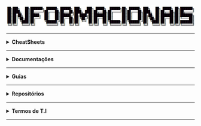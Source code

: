 <div align="Center"> 
<a 
  href="https://github.com/n3ur0cr45h/Informacionais/blob/main/Informacionais.jpg"> <img src="https://raw.githubusercontent.com/n3ur0cr45h/Informacionais/main/Informacionais.jpg">
</a>
</div>

----

<details>
  <summary><b> CheatSheets </b></summary>
<div align="Center"> 
<br>

| Título | Descrição | URL |
|--------|-----------|-----|
| OWASP Deserialization Cheat Sheet                      | Fornece práticas recomendadas e medidas de segurança para proteger sistemas contra vulnerabilidades de desserialização. | [Link](https://cheatsheetseries.owasp.org/cheatsheets/Deserialization_Cheat_Sheet.html) |
| OWASP XML External Entity (XXE) Prevention Cheat Sheet | Oferece técnicas e melhores práticas para prevenir vulnerabilidades de XML External Entity (XXE). | [Link](https://github.com/OWASP/CheatSheetSeries/blob/master/cheatsheets/XML_External_Entity_Prevention_Cheat_Sheet.md) |
| PentestMonkey Reverse Shell Cheat Sheet                | Fornece exemplos de como criar shells reversos em diversos sistemas operacionais, usados em testes de penetração. | [Link](https://web.archive.org/web/20200901140719/http://pentestmonkey.net/cheat-sheet/shells/reverse-shell-cheat-sheet) |
| PayloadsAllTheThings Command Injection Payload List    | Repositório com payloads para explorar falhas de injeção de comandos.                                             | [Link](https://github.com/payloadbox/command-injection-payload-list) |
| OWASP Password Storage Cheat Sheet | Diretrizes sobre como armazenar senhas de forma segura, incluindo técnicas de hashing seguro.                                         | [Link](https://cheatsheetseries.owasp.org/cheatsheets/Password_Storage_Cheat_Sheet.html) |
| PayloadsAllTheThings Reverse Shell Cheat Sheet          | Fornece um conjunto de exemplos de payloads de reverse shell para testes de penetração.                          | [Link](https://github.com/swisskyrepo/PayloadsAllTheThings/blob/master/Methodology%20and%20Resources/Reverse%20Shell%20Cheatsheet.md) |

</div> 
</details>

----

<details>
  <summary><b> Documentações </b></summary>
<div align="Center"> 
<br>

| Título                            | Descrição                                  | URL |
|---------------------------------------|------------------------------------------------|---------|
| Como o HTTPS Funciona                 | Explica como o HTTPS funciona e a segurança envolvida. | [Link](https://robertheaton.com/2014/03/27/how-does-https-actually-work/) |
| Comunicação entre PC e Celular        | Guia sobre como usar o Android Debug Bridge (ADB) para comunicação entre PC e celular. | [Link](https://developer.android.com/tools/adb) |
| Modificar Fontes de Aplicativos       | Como usar o Android Studio para modificar fontes em aplicativos Android. | [Link](https://developer.android.com/studio/) |
| Engenharia Reversa de APK's           | Ferramenta para engenharia reversa de APK's para análise de segurança. | [Link](https://apktool.org/) |
| Desenvolvimento de API                | Ferramenta para o design, documentação e testes de APIs. | [Link](https://swagger.io/) |
| Wfuzz                                | Ferramenta para fuzzing de web applications, muito usada em testes de segurança. | [Link](https://wfuzz.readthedocs.io/en/latest/) |

</div> 
</details>

----

<details>
  <summary><b> Guias </b></summary>
<div align="Center"> 
<br>

| Título                           | Descrição                                                                                                            | URL                                                                                         | 
| ----------------------------------| ---------------------------------------------------------------------------------------------------------------------| --------------------------------------------------------------------------------------------| 
| OWASP Code Review Guide           | Práticas de revisão para códigos-fonte, identificando e corrigindo vulnerabilidades de segurança em aplicações.       | [Link](https://owasp.org/www-project-code-review-guide/)                                      | 
| OWASP PHP Object Injection        | Explica sobre a vulnerabilidade de Injeção de Objetos PHP e como mitigá-la em aplicações.                            | [Link](https://owasp.org/www-community/vulnerabilities/PHP_Object_Injection)                  | 
| OWASP Mobile Security Testing Guide | Guia de testes de segurança para aplicações móveis, abordando técnicas e ferramentas para mitigar vulnerabilidades.  | [Link](https://github.com/OWASP/owasp-mastg)                                                  | 
| OWASP Web Security Testing Guide  | Documento com práticas e testes de segurança para aplicações web, abordando diferentes tipos de ameaças.             | [Link](https://github.com/OWASP/wstg/)                                                       | 
| Android Manifest Guide            | Guia oficial para trabalhar com o arquivo AndroidManifest.xml, configurando as permissões e componentes da aplicação. | [Link](https://developer.android.com/guide/topics/manifest/manifest-intro)                  | 

</div> 
</details>

----

<details>
  <summary><b> Repositórios </b></summary>
<div align="Center"> 
<br>

| Título | Descrição | URL |  
| --- | --- | --- |  
| HashiCorp Vault | Sistema de gerenciamento de segredos para proteger dados sensíveis, como chaves de API e credenciais. | [Link](https://github.com/hashicorp/vault/) |  
| Duo Labs Secret Bridge | Ferramenta para auxiliar na integração segura de segredos e dados sensíveis entre diferentes serviços. | [Link](https://github.com/duo-labs/secret-bridge/) |  
| Pastebin Scraper | Ferramenta para buscar dados expostos no Pastebin, identificando segredos e credenciais. | [Link](https://github.com/streaak/pastebin-scraper/) |  
| TruffleHog | Ferramenta de segurança que pesquisa repositórios Git para segredos expostos como chaves de API e credenciais. | [Link](https://github.com/trufflesecurity/trufflehog) |  
| Gitleaks | Ferramenta para escanear repositórios Git em busca de segredos expostos e dados sensíveis. | [Link](https://github.com/gitleaks/gitleaks) |  
| LinEnum | Script para escaneamento e coleta de informações de segurança sobre sistemas Linux. | [Link](https://github.com/rebootuser/LinEnum/blob/master/LinEnum.sh) |  
| LinkFinder | Ferramenta para encontrar links e URLs em arquivos JavaScript. | [Link](https://github.com/GerbenJavado/LinkFinder/) |  
| Objection | Framework de segurança para manipular e explorar apps móveis, com foco em bypass de segurança. | [Link](https://github.com/sensepost/objection/) |  
| GTFOBins | Repositório de comandos úteis para explorar sistemas, com foco em bypasses e técnicas de escalonamento de privilégios. | [Link](https://gtfobins.github.io/) |  
| Mobile Security Framework (MobSF) | Framework para análise de segurança de aplicações móveis, incluindo avaliação de risco e vulnerabilidades. | [Link](https://github.com/MobSF/Mobile-Security-Framework-MobSF/) |  
| GraphQL Playground | Interface de desenvolvimento para testar e explorar APIs GraphQL. | [Link](https://github.com/graphql/graphql-playground/) |  
| American Fuzzy Lop (AFL) | Ferramenta de fuzzing para detectar falhas de segurança em softwares. | [Link](https://github.com/google/AFL/) |  
| Wfuzz | Ferramenta de fuzzing para testar aplicações web em busca de vulnerabilidades. | [Link](https://github.com/xmendez/wfuzz/) |  
| Big List of Naughty Strings | Lista de strings potencialmente perigosas, usadas para testar segurança de aplicações. | [Link](https://github.com/minimaxir/big-list-of-naughty-strings/) |  
| FuzzDB | Repositório contendo dicionários e payloads para testes de fuzzing, usados em segurança de aplicativos e infraestrutura. | [Link](https://github.com/fuzzdb-project/fuzzdb/) |  
| Sublist3r | Ferramenta para realizar reconhecimento de subdomínios na web. | [Link](https://github.com/aboul3la/Sublist3r/) |  
| FFUF | Ferramenta de fuzzing para realizar ataques de força bruta em diretórios e arquivos web. | [Link](https://github.com/ffuf/ffuf) |  
| Command Injection Payload List | Lista de payloads para ataques de injeção de comandos em sistemas. | [Link](https://github.com/payloadbox/command-injection-payload-list) |  
| WhatBreach | Ferramenta para verificar vazamentos de dados e credenciais em diferentes fontes. | [Link](https://github.com/Ekultek/WhatBreach) |  
| LeakLooker | Ferramenta para detectar dados sensíveis e credenciais expostas em repositórios. | [Link](https://github.com/woj-ciech/LeakLooker) |  
| Buster | Ferramenta para automação de resolução de CAPTCHA, especialmente usada em testes de segurança. | [Link](https://github.com/sham00n/buster) |  
| Scavenger | Ferramenta de segurança para escanear e identificar informações sensíveis e vulnerabilidades em repositórios. | [Link](https://github.com/rndinfosecguy/Scavenger) |  
| Pwndb | Banco de dados de credenciais comprometidas, utilizado para verificar vazamentos de dados. | [Link](https://github.com/davidtavarez/pwndb) |  
| Social Engineer Toolkit | Conjunto de ferramentas para realizar ataques de engenharia social e testes de segurança em organizações. | [Link](https://github.com/trustedsec/social-engineer-toolkit) |  
| BeEF (Browser Exploitation Framework) | Framework para exploração de navegadores com foco em atacar vulnerabilidades de segurança na web. | [Link](https://github.com/beefproject/beef) |  
| Sysmon Config | Configurações para monitoramento e coleta de dados do Sysmon para análise de segurança. | [Link](https://github.com/SwiftOnSecurity/sysmon-config) |  
| SysmonConfig Export | Configuração XML do Sysmon para exportação e análise. | [Link](https://github.com/ion-storm/sysmon-config/blob/develop/sysmonconfig-export.xml) |  
| qBittorrent Base32 to Base16 Hash Conversion | Guia para converter hashes base32 para base16 no qBittorrent. | [Link](https://github.com/qbittorrent/qBittorrent/wiki/How-to-convert-base32-to-base16-info-hashes) |

</div> 
</details>

----

<details>
  <summary><b> Termos de T.I </b></summary>
<div align="Center"> 
<br>

| Sigla / Termo                 | Descrição                                                                                                                                              |
|-------------------------------|--------------------------------------------------------------------------------------------------------------------------------------------------------|
| AC                             | Corrente Alternada (Energia fornecida através da rede elétrica)                                                                                       |
| ACLs                           | Access Control List                                                                                                                                   |
| ADK                            | Assessment and Deployment Kit - Ferramentas que ajudam os profissionais de TI a implantarem e gerenciarem sistemas operacionais                        |
| ADS                            | Alternate Data Stream                                                                                                                                  |
| AJAX                           | Asynchronous JavaScript                                                                                                                                 |
| APIPA                          | Automatic Private IP Addressing - Quando um cliente não consegue acessar o DHCP, ele se atribui um IP                                                |
| ARM                            | Advanced Risc Machine                                                                                                                                  |
| ARP                            | Address Resolution Protocol                                                                                                                            |
| ASCII                          | American Standard Code for Information Interchange                                                                                                    |
| ATA                            | Advanced Technology Attachment - Padrão de interface para conexão de dispositivos de armazenamento.                                                  |
| AWS                            | Amazon Web Services                                                                                                                                     |
| BAM                            | Background Activity Monitor - Rastreia e gerencia os processos executados em segundo plano                                                            |
| BCP                            | Business Continuity Plan - Sistema de prevenção e recuperação de potenciais ameaças para uma organização                                             |
| BGP                            | Border Gateway Protocol - Gerencia o roteamento dos pacotes entre roteadores - de rede em rede                                                        |
| BIA                            | Business Impact Analysis - Processo que determina e avalia os efeitos potenciais de uma interrupção para operações críticas de negócios                |
| BIOS                           | Basic Input Output System                                                                                                                              |
| BMC                            | Baseboard Management Controller - Controlador que permite o gerenciamento remoto de hardware                                                           |
| BSoD                           | Blue Screen of Death                                                                                                                                   |
| BTU                            | British Thermal Units - Unidade de energia usada para quantificar calor                                                                              |
| BYOD                           | Bring Your Own Device - Funcionários podem usar seus próprios dispositivos pessoais para trabalhar                                                    |
| Botnet                         | Máquinas comprometidas onde o atacante as manipula através de C2 para atacar (DDoS)                                                                   |
| CAPEX                          | Capital Expenditures                                                                                                                                   |
| CAS                            | Column Access Strobe                                                                                                                                   |
| CDP                            | Continuous Data Protection - Sistema de backup e recuperação que garante que os dados são copiados em tempo real                                      |
| CISC                           | Complex Instruction Set Computing                                                                                                                     |
| CMOS                           | Complementary Metal Oxide Semiconductor                                                                                                                |
| CMS                            | Content Management Service                                                                                                                             |
| COOP                           | Continuity of Operations - Prontidão para continuar performando trabalhos importantes, mesmo quando atingido por um evento negativo                   |
| CRU                            | Customer Replaceable Units - Peças facilmente trocáveis pelo cliente                                                                                  |
| CSP                            | Cloud Service Provider                                                                                                                                  |
| DAI                            | Dynamic Address Inspection - Configuração que previne spoofing de endereços na camada 2                                                                |
| DAM                            | Desktop Activity Moderator - Rastreia e registra as atividades do usuário no computador                                                               |
| DAS                            | Direct Attached Storage - Armazenamento conectado diretamente no servidor                                                                             |
| DC                             | Direct Current (Corrente Direta) - Energia fornecida através de baterias                                                                              |
| DC (Servidor)                  | Domain Controller - Processa requisições para autenticar usuários dentro do domínio de rede                                                           |
| DDR                            | Double Data Rate                                                                                                                                       |
| DDoS                           | Distributed Denial of Service - Vários zumbis inundando o alvo para desestabilizá-lo                                                                  |
| DFIR                           | Digital Forensics and Incident Response - Campo que coleciona artefatos de dispositivos digitais para investigar incidentes                             |
| DFSR                           | Distributed File System Replication - Serviço que sincroniza conteúdo de pastas entre servidores                                                      |
| DHCP                           | Dynamic Host Configuration Protocol                                                                                                                    |
| DMA                            | Direct Memory Access - Tecnologia que permite hardwares transferirem dados entre si sem envolver a CPU                                                |
| DNS                            | Domain Name Service                                                                                                                                     |
| DR                             | Disaster Recovery                                                                                                                                       |
| DRAM                           | Dynamic RAM                                                                                                                                           |
| DRM                            | Digital Rights Management - Tecnologia que gerencia e controla dados de usuários não autorizados. (proteção a direitos)                                |
| DS                             | Directory Service - Um banco de dados centralizado na rede, que pode conter pastas compartilhadas, usuários, grupos e etc...                             |
| DSC                            | Desired State Configuration                                                                                                                             |
| DSRM                           | Directory Services Restore Mode                                                                                                                         |
| DoD                            | Department of Defense                                                                                                                                   |
| DoS                            | Denial of Service - Inundação de pacotes para desestabilizar o alvo                                                                                   |
| ECC                            | Error Correcting Code                                                                                                                                   |
| EDR                            | EndPoint Detection and Response                                                                                                                         |
| ESD                            | Electrostatic Discharge - Descarga Eletrostática - Transferência de carga entre dois corpos com diferentes potenciais elétricos                        |
| ESE (Banco de Dados / Sistema Operacional) | Extensible Storage Device                                                                                                                              |
| FAT                            | File Allocation Table - Sistema de Arquivos do Windows, não sendo o padrão mais usado                                                                  |
| FC                             | Fibre Channel - Tecnologia de rede de alta velocidade usada principalmente em armazenamento em rede                                                   |
| FRU                            | Field Replaceable Unit - Peças trocáveis por técnicos/profissionais                                                                                   |
| FTP                            | File Transfer Protocol                                                                                                                                  |
| GPO                            | Group Policy Object - Conjunto de configurações de política de grupo no Windows                                                                        |
| GPT                            | Guid Partition Table                                                                                                                                   |
| GPU                            | Graphical Processing Unit                                                                                                                                 |
| HA                             | High Availability                                                                                                                                       |
| HBA                            | Host Bus Adapter - Adaptador para adicionar mais conexões buses no computador                                                                          |
| HCL                            | Hardware Compatibility Lists - Providencia detalhes sobre hardwares específicos suportados por um SO servidor                                          |
| HDD                            | Hard Disk Drive - Disco rígido, dispositivo de armazenamento de dados magnéticos.                                                                    |
| HID                            | Human Interface Devices - Dispositivos como teclados, mouses...                                                                                       |
| HSM                            | Hierarchical Storage Management - Sistema de gerenciamento de armazenamento hierárquico                                                                |
| HTTP                           | HyperText Transfer Protocol 80 - Protocolo usado na comunicação entre navegador e web server, transfere dados em texto claro                           |
| HTTPS                          | HyperText Transfer Protocol Secure 443 - Utiliza SSL e TLS para criptografar dados e transferir as informações entre navegador e server                |
| HVAC                           | Heating / Ventilation / Air Conditioning                                                                                                               |
| Hypervisor                     | Virtualization Software                                                                                                                                 |
| IC                             | Integrated Circuits - Circuito feito de componentes eletrônicos, como resistores, capacitores e transistores                                            |
| IDE                            | Integrated Drive Electronics - Interface antiga para conexão de dispositivos de armazenamento.                                                        |
| IDF                            | Intermediary Distribution Frame                                                                                                                         |
| IEEE                           | Institute of Electrical and Electronics Engineers                                                                                                       |
| IMAP (E-Mail)                  | Internet Message Access Protocol                                                                                                                       |
| IOPS                           | Input / Output Operations per Second                                                                                                                   |
| IP                             | Internet Protocol                                                                                                                                      |
| IP KVM                         | IP Keyboard, Video, Mouse - Permite controle remoto de um computador ou servidor através da rede                                                     |
| IPMI                           | Intelligent Platform Management Interface - Interface para gerenciamento remoto de hardware de servidores                                              |
| IPSec                          | Internet Protocol Security                                                                                                                             |
| ISO                            | Open Source Interconnection                                                                                                                             |
| IoT                            | Internet of Things                                                                                                                                      |
| JSON                           | JavaScript Object Notation                                                                                                                              |
| KMS                            | Key Management Service - Permite as empresas licenciarem softwares windows dentro da rede                                                             |
| KQL                            | Kibana Query Language                                                                                                                                   |
| KVM                            | Keyboard, Video, Mouse                                                                                                                                  |
| KVM Switch                     | Switch que permite conectar um conjunto de periféricos para controlar múltiplas máquinas                                                                |
| LDAP                           | Lightweight Directory Access Protocol - Protocolo que permite acessar recursos dentro de uma rede                                                     |
| LFF                            | Large Form Factor - Fator de forma grande, geralmente usado para discos rígidos.                                                                       |
| LOLBAS                   | Living Off The Land Binaries, Scripts and Libraries                                                                                                   |
| LOM                       | Lights-Out Management - Tecnologia que permite a administração remota de servidores mesmo quando desligados.                                          |
| LRU                       | Least Recently Used                                                                                                                                   |
| LUN                       | Logical Unit Numbers - Número usado para identificar uma unidade lógica relacionada ao armazenamento de computador                                     |
| MAC                       | Media Access Control                                                                                                                                   |
| MBR                       | Master Boot Record - Primeiro setor de armazenamento que possui dados especiais sobre o SO, usado para iniciar o PC                                  |
| MDF                       | Main Distribution Frame                                                                                                                                 |
| MDM                       | Mobile Device Management - Permite administradores controlarem, protegerem e inserir políticas nos dispositivos móveis                                 |
| MFT                       | Master File Table - Banco de dados no NTFS que armazena informação de todos os arquivos e diretórios no volume NTFS                                    |
| MHz                       | Megahertz                                                                                                                                             |
| MIB                       | Management Information Base - Base de informações de gerenciamento utilizada por protocolos como SNMP.                                               |
| MIME                      | Multipurpose Internet Mail Extensions                                                                                                                 |
| MMC                       | Microsoft Management Console - Framework que hospeda ferramentas administrativas chamadas SNAP-INS                                                    |
| MRU                       | Most Recently Used                                                                                                                                     |
| MTBF                      | Mean Time Between Failures - Normalmente associado a hardware, tempo médio de vida até ocorrer falhas                                                |
| MTTR                      | Mean Time to Repair - Medida de tempo que expressa, em média, quanto tempo leva para componentes voltarem ao normal                                   |
| Multihomed                | Servidor que possui mais de uma placa de rede                                                                                                        |
| NAC                       | Network Access Control - Abordagem de segurança que restringe acesso a recursos na rede                                                               |
| NAS                       | Network Attached Storage - Armazenamento através da rede                                                                                             |
| NAT                       | Network Address Translation                                                                                                                           |
| NEMA                      | National Electronic Manufacturers Association                                                                                                         |
| NFS                       | Network File System - Protocolo que permite usuários em computadores clientes acessarem arquivos na rede                                               |
| NIC                       | Network Interface Card - Placa de Rede usada para conexões                                                                                           |
| NIC Teaming               | Agrupar placas de rede para balancear cargas ou melhorar o throughput                                                                                 |
| NIST                      | National Institute of Standards and Technology                                                                                                        |
| NLA                       | Network Level Authentication - Método de autenticação para conexões remotas no Windows.                                                              |
| NLB                       | Network Load Balancing                                                                                                                                |
| NOS                       | Network Operating System - Sistema operacional focado em gerenciar e facilitar as comunicações entre um grupo de computadores                           |
| NTFS                      | New Technology File System - Sistema de arquivos que possui mais segurança, confiança e capacidade de recuperação                                      |
| NTLM                      | New Technology LAN Manager - Suite de Protocolos de Segurança, ofertados pela Microsoft (SSO)                                                        |
| NTP                       | Network Time Protocol - Protocolo que sincroniza os relógios dos dispositivos na rede, com um relógio de referência                                   |
| OEM Hardware              | Original Equipment Manufacturer Hardware - Hardware produzido por um fabricante original para uso em seus sistemas.                                  |
| OPEX                      | Operating Expenditures                                                                                                                                 |
| OSINT                     | Open Source Intelligence                                                                                                                               |
| OU                        | Organizational Unit - Unidade organizacional, uma unidade dentro de um domínio do Active Directory.                                                  |
| P2P                       | Person to Person                                                                                                                                      |
| P2V                       | Physical To Virtual - Conversão de um computador/servidor físico para um ambiente virtual                                                             |
| PCB                       | Printed Circuit Board                                                                                                                                  |
| PCI                       | Peripheral Component Interconnect - Padrão de placa de expansão antiga                                                                              |
| PCI-X                     | PCI Extended - Melhora das taxas de transferência do PCI                                                                                             |
| PCIe                      | PCI Express - Melhora das taxas de transferência de PCI e PCI-X                                                                                      |
| PKI                       | Public Key Infrastructure - Gerenciamento de criptografia e certificados digitais                                                                    |
| POODLE                    | Padding Oracle on Downgraded Legacy Encryption                                                                                                        |
| POP (E-Mail)              | Post Office Protocol                                                                                                                                   |
| PXE                       | PreBoot Execution Environment - Interface Cliente-Servidor que permite computadores bootarem de uma conexão de rede                                    |
| PnP                       | Plug and Play - Inserir ou retirar um componente com o sistema ativo e ser reconhecido no mesmo instante                                              |
| Power Distribution Unit   | Dispositivo que distribui energia elétrica para equipamentos dentro de um data center                                                                 |
| Powershell DSC            | PowerShell Desired State Configuration - Ferramenta de configuração e gerenciamento de estado desejado do PowerShell.                                  |
| QoS                       | Quality of Service                                                                                                                                     |
| RAID                      | Redundant Array of Inexpensive / Independent Discs                                                                                                   |
| RAM                       | Random Access Memory                                                                                                                                   |
| RATs                      | Remote Access Trojans                                                                                                                                |
| RDP                       | Remote Desktop Protocol - Protocolo para acesso remoto a sistemas Windows.                                                                            |
| RFC                       | Request for Comments - Criação de Padrões                                                                                                              |
| RFID                      | Radio Frequency Identification - Tecnologia de identificação por radiofrequência.                                                                   |
| RID                       | Relative Identifier - Identifica unicamente uma conta ou grupo dentro de um domínio                                                                   |
| RIS                       | Remote Installation Services (Windows Server) - Permite a instalação de sistemas operacionais windows para clientes na rede                           |
| RISC                      | Reduced Instruction Set Computing                                                                                                                     |
| ROM                       | Read Only Memory                                                                                                                                       |
| RPO                       | Recovery Point Objective - Quantidade de recursos que uma empresa recuperará em caso de pane                                                           |
| RR                        | Resource Records - Armazena dados sobre nomes de domínios e endereços IP                                                                             |
| RRAS                      | Routing and Remote Access Service - Suite de serviços de rede do Windows que permitem um servidor performar como um roteador                           |
| RSAT                      | Remote Server Administration Tools - Coleção de funções, ferramentas e MMC que permite gerenciamento de servidores                                    |
| RTO                       | Recovery Time Objective - Avaliação do tempo máximo para restabelecimento de um sistema                                                               |
| Regex                     | Regular Expressions                                                                                                                                   |
| S3 Bucket                 | Simple Storage Service                                                                                                                                 |
| SAM                       | Security Accounts Manager - Gerencia informações dos usuários, incluindo usernames e hashes de senha                                                  |
| SAS                       | Storage Area Networks - Redes de armazenamento                                                                                                        |
| SATA                      | Serial Advanced Technology Attachment - Interface para conexão de dispositivos de armazenamento.                                                    |
| SCCM                      | System Center Configuration Manager - Ferramenta de gerenciamento de configuração e implantação da Microsoft.                                          |
| SCSI                      | Serial Attached SCSI (SAS)                                                                                                                             |
| SCUP                      | System Center Updates Publisher - Ferramenta para publicar atualizações de software no System Center Configuration Manager.                            |
| SDR                       | Single Data Rate                                                                                                                                       |
| SFF                       | Small Form Factor - Fator de forma pequeno, geralmente usado para discos rígidos.                                                                     |
| SIEM                      | Security Information and Event Management                                                                                                              |
| SLA                       | Service Level Agreement - Contrato sobre a expectativa de serviços do fornecedor                                                                     |
| SMB                       | Server Message Block - Protocolo usado para compartilhamento de recursos na rede                                                                     |
| SMP                       | Symmetric Multiprocessing                                                                                                                              |
| SMTP (E-Mail)             | Simple Mail Transfer Protocol                                                                                                                          |
| SNMP                      | Simple Network Management Protocol - Protocolo para monitoramento e gerenciamento de dispositivos de rede.                                            |
| SPL                       | Search Processing Language (Splunk)                                                                                                                   |
| SRAM                      | Static RAM (Mais rápida e mais econômica em relação a energia)                                                                                       |
| SSD                       | Solid State Drive                                                                                                                                      |
| SSH                       | Secure Shell                                                                                                                                           |
| SSHD                      | Solid State Hybrid Drive - Disco híbrido que combina tecnologia de disco rígido e SSD                                                                  |
| SSL                       | Secure Socket Layer - Protocolo de segurança baseado em criptografia, predecessor do TLS                                                               |
| STP                       | Spanning Tree Protocol - Resolve problemas de loop em redes comutadas                                                                                 |
| SWGDE                      | Scientific Workgroup on Digital Evidence                                                                                                               |
| Schema (Banco de Dados)   | Conhecimento de colunas e tipos                                                                                                                        |
| TCP                       | Transmission Control Protocol                                                                                                                          |
| TD                        | Thumb Drive                                                                                                                                           |
| TDL                       | Top Domain Levels - Domínios .com .org .net .mil .gov .beer etc                                                                                       |
| TFTP                       | Trivial File Transfer Protocol - Versão simplificada do FTP. Focado em simplicidade e minimalismo, ao invés de recursos e segurança                   |
| TLS                        | Transport Layer Security - Protocolo de segurança atualmente utilizado nas comunicações de rede                                                        |
| Typed URL                 | URL Digitada Manualmente                                                                                                                               |
| U                         | Rack Unit                                                                                                                                             |
| UDP                       | User Datagram Protocol                                                                                                                                 |
| UEFI                       | Unified Extensible Firmware Interface                                                                                                                  |
| UID     | Unit Identification                                                                                |
| UPS     | Uninterruptible Power Supply: Fornecimento de energia quando há queda de energia                 |
| URL     | Uniform Resource Locator: Localizador uniforme de recursos                                       |
| USB     | Universal Serial Bus: Tecnologia para transferência de dados entre dispositivos                  |
| UUID    | Unique Unique Identifier: Identificador único para objetos em sistemas computacionais           |
| VHD     | Virtual Hard Disk: Disco rígido virtual usado em ambientes de máquinas virtuais                   |
| VLAN    | Virtual Local Area Network: Rede local virtual utilizada para segmentação de redes               |
| VMM     | Virtual Machine Manager: Conjunto de produtos para gerenciar infraestruturas virtualizadas         |
| VNC     | Virtual Network Computing: Protocolo para controle remoto de computadores                        |
| VOIP    | Voice Over IP: Transmissão de voz através de protocolo IP                                        |
| VPN     | Virtual Private Network: Rede privada virtual                                                     |
| VRM     | Voltage Regulator Module: Módulo que regula a voltagem fornecida à CPU                           |
| VSS     | Volume Shadow Copy Service: Serviço do Windows para criar cópias de sombra                       |
| VSS     | Volume Shadow Service: Criação de cópias "point-in-time" para dados                              |
| WBEM    | Web-Based Enterprise Management: Protocolo de gerenciamento baseado em web                       |
| WDS     | Windows Deployment Services: Implantação remota do sistema operacional Windows                    |
| WIM     | Windows Imaging Format: Formato de imagem para implantar sistemas operacionais Windows            |
| WSUS    | Windows Server Update Services: Serviço de gerenciamento de atualizações do Windows               |
| WWNN    | World Wide Node Name: Identificador exclusivo atribuído a um nó em uma rede de fibra             |
| WWPN    | World Wide Port Name: Identificador exclusivo atribuído a uma porta em uma rede de fibra         |
| WWW     | World Wide Web: Rede mundial de informações interconectadas                                        |
| WinRM   | Windows Remote Management: Protocolo de gerenciamento remoto para sistemas Windows                |
| XD      | Execute Disable: Tecnologia de segurança que impede execução de código em áreas não autorizadas |
| XaaS    | Anything As a Service: Modelo onde qualquer serviço de TI pode ser oferecido como serviço na nuvem |
| iDRAC   | Integrated Dell Remote Access: Solução de gerenciamento remoto da Dell para servidores            |
| iDRAC   | Integrated Dell Remote Access Controller: Solução de gerenciamento remoto da Dell para servidores  |
| iLO     | Integrated Lights-Out: Solução de gerenciamento remoto da HP para servidores                     |
| vNIC    | Virtual Network Integrated Card: Placa de rede virtual usada em servidores virtualizados          |
| FSRM    | File Server Resource Manager: Ferramenta para gerenciar recursos de armazenamento no Windows Server |
| DISM    | Deployment Image Servicing and Management: Utilitário para gerenciar imagens de instalação do Windows |
| JBOD    | Just a Bunch of Disks: Configuração onde discos são tratados como um único volume sem redundância |
| LVM     | Logical Volume Management: Sistema usado em Unix/Linux para gerenciar volumes lógicos             |
| VMFS    | Virtual Machine File System: Sistema de arquivos da VMware para máquinas virtuais                 |
| CSV     | Cluster Shared Volumes: Recurso do Windows Server para acesso simultâneo a volumes compartilhados  |
| WoL     | Wake on LAN: Tecnologia que permite ligar um computador remotamente via rede                     |
| RIP     | Routing Information Protocol: Protocolo de roteamento em redes de computadores                     |
| OSPF    | Open Shortest Path First: Protocolo de roteamento para determinar o melhor caminho em redes IP     |
| PAT     | Port Address Translation: Método para tradução de endereços IP e portas                           |
| CIDR    | Classless Inter-Domain Routing: Método de endereçamento IP para melhor uso de endereços            |
| ADFS    | Active Directory Federation Services: Autenticação única e autorização entre serviços confiáveis  |
| OTP     | One Time Password: Senha de uso único para autenticação                                           |
| DAC     | Dynamic Access Control: Controle de acesso com base em atributos dinâmicos de usuários e recursos |
| RBAC    | Role-Based Access Control: Controle de acesso baseado nas funções dos usuários                   |
| MAC     | Mandatory Access Control: Controle de acesso determinado por políticas do administrador           |
| NAC     | Network Access Control: Tecnologia para controlar o acesso à rede                               |
| RADIUS  | Remote Authentication Dial-In User Service: Protocolo de autenticação para controle de acesso     |
| TACACS  | Terminal Access Controller Access Control System: Protocolo de autenticação e autorização         |
| DPI     | Deep Packet Inspection: Técnica para examinar pacotes de dados em profundidade                    |
| SECaaS  | Security as a Service: Modelo de entrega de soluções de segurança como serviço na nuvem            |
| NSGs    | Network Security Groups: Grupos de segurança de rede usados para controlar tráfego em nuvens       |
| DMZ     | Demilitarized Zone: Zona de rede separando redes internas e externas                              |
| CA      | Certificate Authority: Autoridade que emite e revoga certificados digitais                        |
| RA      | Registration Authorities: Entidades que validam informações antes de emitir certificados          |
| IDS     | Intrusion Detection System: Sistema para detectar intrusões em redes ou sistemas                   |
| IPS     | Intrusion Prevention System: Sistema que previne intrusões em tempo real                          |
| HIDS    | Host Intrusion Detection System: Sistema de detecção de intrusões em um dispositivo específico     |
| NIDS    | Network Intrusion Detection System: Sistema de detecção de intrusões na rede                      |
| HIPS    | Host Intrusion Prevention System: Sistema de prevenção de intrusões em um host                   |
| NIPS    | Network Intrusion Prevention System: Sistema de prevenção de intrusões na rede                    |
| DLP     | Data Loss Prevention: Técnicas para evitar a perda de dados sensíveis                            |
| AIP     | Azure Information Protection: Serviço da Microsoft para proteger dados na nuvem                   |
| PCI-DSS | Payment Card Industry Data Security Standard: Padrões de segurança para dados de pagamento        |
| HIPAA   | Health Insurance Portability and Accountability: Lei de proteção de informações de saúde nos EUA   |
| PII     | Personally Identifiable Information: Informações que identificam uma pessoa                       |
| EFS     | Encrypting File System: Recurso do Windows para criptografar arquivos                             |
| FEK     | File Encryption Key: Chave usada para criptografar arquivos individuais                          |
| WSL     | Windows Subsystem for Linux: Permite rodar Linux em um ambiente Windows sem precisar de VM       |
| VQL     | Velociraptor Query Language: Linguagem de consulta personalizada para endpoints                   |
| ITIL    | Information Technology Infrastructure Library: Conjunto de práticas para gerenciamento de TI     |
| HCL     | Hardware Compatibility List: Lista de hardware compatível com sistemas específicos                |
| DTX     | Discontinuous Transmission: Técnica de transmissão de dados com intervalos de inatividade         |
| DCS     | Data Collector Sets: Conjuntos de coletores de dados para análise de desempenho                   |
| TDR     | Time Domain Reflectometer: Dispositivo para localizar falhas em cabos de comunicação              |
| OTDR    | Optical Time Domain Reflectometer: Dispositivo para diagnosticar problemas em fibras ópticas      |
| GPO     | Group Policy Objects: Políticas de configuração aplicáveis em domínios do Windows                |
| WMI     | Windows Management Instrumentation: Infraestrutura de gerenciamento de dispositivos              |
| WQL     | WMI Query Language: Linguagem para consultar informações do WMI                                    |
| NLB     | Network Load Balancing: Recurso para distribuir tráfego de rede entre servidores                  |
| CSR     | Certificate Signing Request: Solicitação de assinatura de certificado digital                    |
| IMAF    | Internet Message Format: Formato e sintaxe para mensagens de e-mail                               |
| BCC     | Blind Carbon Copy: Envio de e-mail para destinatários ocultos                                    |
| SPF     | Sender Policy Framework: Protocolo de autenticação para envio de e-mails                         |
| DKIM    | DomainKeys Identified Mail: Autenticação de e-mails usando assinaturas digitais                   |
| DMARC   | Domain Based Message Authentication, Reporting and Conformance: Autenticação combinada de e-mails |
| S/MIME  | Secure/Multipurpose Internet Mail Extensions: Protocolo de envio de e-mails seguros               |
| SUDO    | Super Users Do: Comando para executar tarefas como superusuário em Unix/Linux                    |
| LTS     | Long Term Support: Versões de software com suporte a longo prazo                                 |
| COW     | Copy on Write: Estratégia de dados onde as cópias são feitas apenas quando há modificação         |
| PAM     | Pluggable Authentication Modules: Sistema de autenticação flexível e modular                    |
| OWASP   | Open Worldwide Application Security Project: Projeto focado na segurança de aplicações            |
| BOLA    | Broken Object Level Authorization: Vulnerabilidade de acesso não autorizado a objetos            |
| BUA     | Broken User Authentication: Falha na autenticação de usuários                                    |
| NVD     | National Vulnerability Database: Banco de dados de vulnerabilidades conhecidas                   |
| DoD     | Department of Defense: Departamento de Defesa dos EUA                                             |
| VDP     | Vulnerability Disclosure Program: Programa para relatar vulnerabilidades de forma estruturada     |
| PIM     | Privileged Identity Management: Gestão de identidades privilegiadas                             |
| PAM     | Privileged Access Management: Gestão de acesso privilegiado                                      |

</div> 
</details>

----
